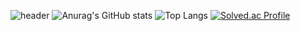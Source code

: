 ![header](https://capsule-render.vercel.app/api?type=wave&color=8FBC8F&text=%20Jiwon-Park%20%20&height=200&fontSize=80&fontColor=A9A9A9)
![Anurag's GitHub stats](https://github-readme-stats.vercel.app/api?username=jiwon0297&show_icons=true&theme=gruvbox_light)
![Top Langs](https://github-readme-stats.vercel.app/api/top-langs/?username=jiwon0297&layout=compact&theme=gruvbox_light)
[![Solved.ac Profile](http://mazassumnida.wtf/api/v2/generate_badge?boj=jiwon0297)](https://solved.ac/jiwon0297/)
